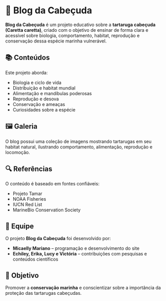 # 🐢 Blog da Cabeçuda

**Blog da Cabeçuda** é um projeto educativo sobre a **tartaruga cabeçuda (Caretta caretta)**, criado com o objetivo de ensinar de forma clara e acessível sobre biologia, comportamento, habitat, reprodução e conservação dessa espécie marinha vulnerável.

## 📚 Conteúdos
Este projeto aborda:  

- Biologia e ciclo de vida  
- Distribuição e habitat mundial  
- Alimentação e mandíbulas poderosas  
- Reprodução e desova  
- Conservação e ameaças  
- Curiosidades sobre a espécie  

## 🖼️ Galeria
O blog possui uma coleção de imagens mostrando tartarugas em seu habitat natural, ilustrando comportamento, alimentação, reprodução e locomoção.

## 🔍 Referências
O conteúdo é baseado em fontes confiáveis:  

- Projeto Tamar  
- NOAA Fisheries  
- IUCN Red List  
- MarineBio Conservation Society  

## 👥 Equipe
O projeto **Blog da Cabeçuda** foi desenvolvido por:  

- **Micaelly Mariano** – programação e desenvolvimento do site  
- **Echiley, Erika, Lucy e Victória** – contribuições com pesquisas e conteúdos científicos  

## 🌱 Objetivo
Promover a **conservação marinha** e conscientizar sobre a importância da proteção das tartarugas cabeçudas.
